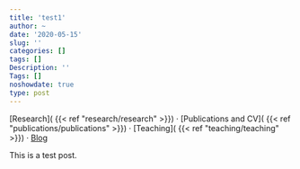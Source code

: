 ```yaml
---
title: 'test1'
author: ~
date: '2020-05-15'
slug: ''
categories: []
tags: []
Description: ''
Tags: []
noshowdate: true
type: post
---
```


  [Research]( {{< ref "research/research" >}}) · [Publications and CV]( {{< ref "publications/publications" >}}) · [Teaching]( {{< ref "teaching/teaching" >}}) · [Blog](/blog)


This is a test post.



